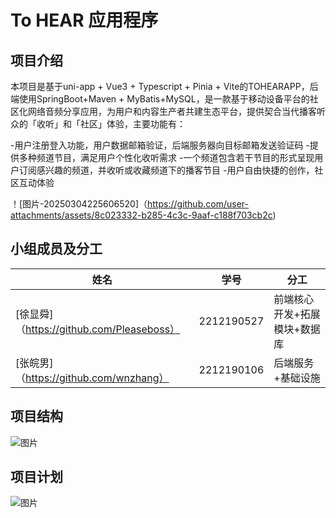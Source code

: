   # To HEAR 应用程序 
  
   ## 项目介绍 
  
   本项目是基于uni-app + Vue3 + Typescript + Pinia + Vite的TOHEARAPP，后端使用SpringBoot+Maven + MyBatis+MySQL，是一款基于移动设备平台的社区化网络音频分享应用，为用户和内容生产者共建生态平台，提供契合当代播客听众的「收听」和「社区」体验，主要功能有： 
  
   -用户注册登入功能，用户数据邮箱验证，后端服务器向目标邮箱发送验证码 
  -提供多种频道节目，满足用户个性化收听需求 
  -一个频道包含若干节目的形式呈现用户订阅感兴趣的频道，并收听或收藏频道下的播客节目 
  -用户自由快捷的创作，社区互动体验 
  
   ！[图片-20250304225606520]（https://github.com/user-attachments/assets/8c023332-b285-4c3c-9aaf-c188f703cb2c) 
  
   ## 小组成员及分工 
  
   |姓名 | 学号 | 分工 | 
  |----------------------------------- |------------ |------------------------ | 
  | [徐显舜]（https://github.com/Pleaseboss） | 2212190527 | 前端核心开发+拓展模块+数据库 | 
  | [张皖男]（https://github.com/wnzhang） | 2212190106 | 后端服务+基础设施 | 
  
  ## 项目结构

![图片](https://github.com/user-attachments/assets/70733c4f-209f-4f15-a353-764dd60dec71)

## 项目计划

![图片](https://github.com/user-attachments/assets/265d983f-0ef3-4cc4-a583-60f6ef612fea)

  
   
 
